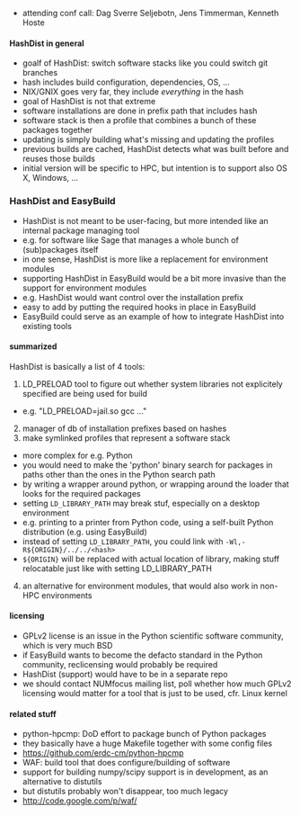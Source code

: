 * attending conf call: Dag Sverre Seljebotn, Jens Timmerman, Kenneth Hoste

#### HashDist in general

* goalf of HashDist: switch software stacks like you could switch git branches
* hash includes build configuration, dependencies, OS, ...
 * NIX/GNIX goes very far, they include *everything* in the hash
 * goal of HashDist is not that extreme
* software installations are done in prefix path that includes hash
* software stack is then a profile that combines a bunch of these packages together
 * updating is simply building what's missing and updating the profiles
 * previous builds are cached, HashDist detects what was built before and reuses those builds
* initial version will be specific to HPC, but intention is to support also OS X, Windows, ...

### HashDist and EasyBuild

* HashDist is not meant to be user-facing, but more intended like an internal package managing tool
 * e.g. for software like Sage that manages a whole bunch of (sub)packages itself
* in one sense, HashDist is more like a replacement for environment modules
* supporting HashDist in EasyBuild would be a bit more invasive than the support for environment modules
 * e.g. HashDist would want control over the installation prefix
 * easy to add by putting the required hooks in place in EasyBuild
 * EasyBuild could serve as an example of how to integrate HashDist into existing tools

#### summarized

HashDist is basically a list of 4 tools:
 
1. LD_PRELOAD tool to figure out whether system libraries not explicitely specified are being used for build
 * e.g. "LD_PRELOAD=jail.so gcc ..."
2. manager of db of installation prefixes based on hashes
3. make symlinked profiles that represent a software stack
 * more complex for e.g. Python
  * you would need to make the 'python' binary search for packages in paths other than the ones in the Python search path
  * by writing a wrapper around python, or wrapping around the loader that looks for the required packages
 * setting `LD_LIBRARY_PATH` may break stuf, especially on a desktop environment
  * e.g. printing to a printer from Python code, using a self-built Python distribution (e.g. using EasyBuild)
  * instead of setting `LD_LIBRARY_PATH`, you could link with `-Wl,-R${ORIGIN}/../../<hash>`
  * `${ORIGIN}` will be replaced with actual location of library, making stuff relocatable just like with setting LD_LIBRARY_PATH
4. an alternative for environment modules, that would also work in non-HPC environments

#### licensing
* GPLv2 license is an issue in the Python scientific software community, which is very much BSD
 * if EasyBuild wants to become the defacto standard in the Python community, reclicensing would probably be required
 * HashDist (support) would have to be in a separate repo
 * we should contact NUMfocus mailing list, poll whether how much GPLv2 licensing would matter for a tool that is just to be used, cfr. Linux kernel

#### related stuff
 * python-hpcmp: DoD effort to package bunch of Python packages
  * they basically have a huge Makefile together with some config files
  * https://github.com/erdc-cm/python-hpcmp
 * WAF: build tool that does configure/building of software
  * support for building numpy/scipy support is in development, as an alternative to distutils
  * but distutils probably won't disappear, too much legacy 
  * http://code.google.com/p/waf/